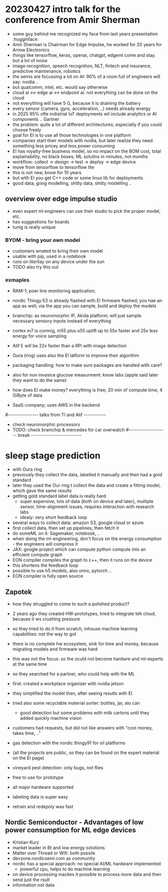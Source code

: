 # 20230427 intro talk for the conference from Amir Sherman
* some guy behind me recognized my face from last years presentation :hugginface:
* Amir Sherman is Chairman for Edge Impulse, he worked for 20 years for Arrow Electronics
* things like tensorflow, keras, openai, chatgpt, edgeml come and stay. but a lot of noise
* image recognition, speech recognition, NLT, fintech and insurance, predictive maintenance, robotics
* the semis are focussing a lot on AI: 90% of a room full of engineers will say: nvidia ..
* but qualcomm, intel, etc. would say otherwise
* cloud ai <-> edge ai <-> endpoint ai: not everything can be done on the cloud
* not everything will have 5 G, because it is draining the battery
* every sensor (camera, gyro, acceleration, ..) needs already energy
* in 2025 95% ofte indistrial IoT deployments wil include analytics or AI components .. Gartner
* the problem: quite a lot of different architectures; especially if you could choose freely
* goal for EI is to use all those technologies in one platform
* companies start their models with nvidia, but later realize they need something less pricey and less power consuming
* EI has royalty-free business model, so no impact on the BOM cost, total explainability, no black boxes; ML solutins in minutes, not months
* workflow: collect -> design -> test -> deploy -> edge device
* move from tensorflow to tensorflow lite
* this is not new, know for 10 years
* but with EI you get C++ code or some linux lib for deployments
* good data, goog modelling, shitty data, shitty modelling ..

## overview over edge impulse studio
* even expert ml engineers can use their studio to pick the proper model, etc.
* has suggestions for boards
* tunig is really unique

### BYOM - bring your own model
* customers wnated to bring their own model
* usable with pip,  used in a notebook
* runs on literllay on any device under the sun
* TODO also try this out

### exmaples
* RAM-1; poer line monitoring application; 
* nordic Thingy:53 is already flashed with EI firmware flashed; you hae an app as well; via the app you can sample, build and deploy the models
* brainchip: as neuromorphic IP, Akida platform; will just sample necessary sensory inputs instead of everything
* cortex m7 is comnig, m55 plus u55 uplift up to 55x faster and 25x less energy for voice sampling
* Alif E will be 22x faster than a RPi with image detection
* Oura (ring) uses also the EI latform to improve their algorithm
* packaging handling: how to make sure packages are handled with care?
* also for non invasice glucose measurment: know labs (apple said later they want to do the same)

* how does EI make money? everything is free; 20 min of compute time, 4 GiByte of data
* SaaS-company; uses AWS in the backend

#--------------- talks from TI and Alif -----------
* check neuromorphic processors
* TODO: check brainchip & mercedes for car overwatch
#------------------- break -------------------------

# sleep stage prediction
* with Oura ring
* previously they collect the data, labelled it manually and then had a gold standard
* later they used the Our ring t collect the data and create a fitting model, which gave the same results
* getting gold standard label data is really hard
  * super expensive, lots of data (both on device and later), multiple sensor, time-alignment issues, requires interaction with research labs
  * idealy: very short feedback loop
* several ways to collect data: amazon S3, google cloud or azure
* first collect data, then set up pipelines, then fetch it
* do someML on it: Sagemaker, notebook, ..
* when doing the ml-engineering, don't focus on the energy consumption - the engineers will compress it
* JAX: google project which can compute python compute into an efficient compute graph
* EON compiler compiles the graph to c++, then it runs on the device
* this shortens the feedback loop
* possible to use h5 models, also onnx, pytorch ..
* EON compiler is fully open source

## Zapotek
* how they struggled to come to such a polished product?
* 2 years ago they created HW-prototypes, tried to integrate teh cloud, because it ws crushing pressure
* so they tried to do it from scratch, inhouse machine learning capabilities: not the way to got
* there is no complete hw ecosystem, sink for time and money, because migrating models and firmware was hard
* this was not the focus: so the oculd not become hardwre and ml-experts at the same time
* so they searched for a partner, who could help with the ML
* first: created a workplace organizer with nvidia jetson
* they simplified the model then, after seeing results with EI
* tried also some recyclable material sorter: bottles, jar, alu can
  * good detection but some problems with milk cartons until they added quickly machine vision
* customers had requests, but did not like answers with "cost money, takes time, .."
* gas detection with the nordic thingy91 for oil platforms
* (all the projects are public, so they can be found on the expert material on the EI page)
* vineyard pest detection: only bugs, not flies

* free to use for prototype
* all major hardware supported
* labeling data is super easy
* retrain and redepoly was fast

## Nordic Semiconductor - Advantages of low power consumption for ML edge devices
* Kristian Kurz
* market leader in Bt and low energy solutions
* Matter over Thread or Wifi: both possile
* devzone.nordicsemi.com as community
* nordic has a special approach: no special AI/ML hardware implemented
  * powerful cpu, helps to do machine learning
* on device processing mackes it possible to process more data and then send just the rsult
* information not data 
